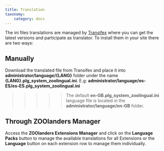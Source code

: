 ```yaml
---
title: Translation
taxonomy:
    category: docs
---
```


The ini files translations are managed by [Transifex](https://www.transifex.com/joolanders/zoolanders/zoolingual/) where you can get the latest versions and participate as translator. To install them in your site there are two ways:

## Manually

Download the translated file from Transifex and place it into **administrator/language/{LANG}** folder under the name **{LANG}.plg_system_zoolingual.ini**. E.g: **administrator/language/es-ES/es-ES.plg_system_zoolingual.ini**

>>>>> The default **en-GB.plg_system_zoolingual.ini** language file is located in the **administrator/language/en-GB** folder.

## Through ZOOlanders Manager

Access the **ZOOlanders Extensions Manager** and click on the **Language Packs** button to manage the available translations for all Extensions or the **Language** button on each extension row to manage them individually.

